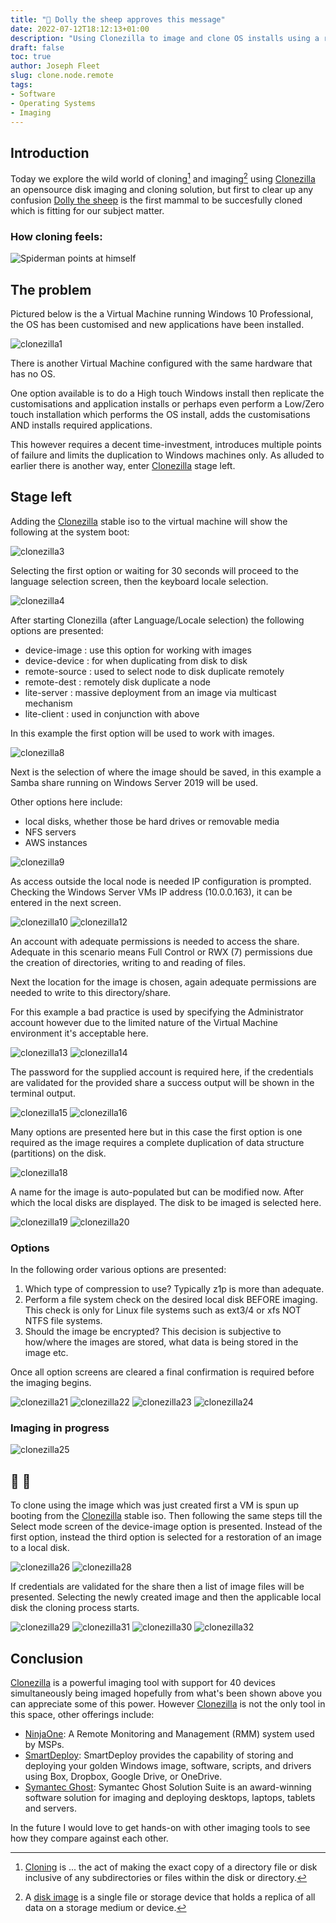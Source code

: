 ```yaml
---
title: "🐑 Dolly the sheep approves this message"
date: 2022-07-12T18:12:13+01:00
description: "Using Clonezilla to image and clone OS installs using a remote file share for storage."
draft: false
toc: true
author: Joseph Fleet
slug: clone.node.remote
tags:
- Software
- Operating Systems
- Imaging
---
```

## Introduction
Today we explore the wild world of cloning[^1] and imaging[^2] using [Clonezilla](https://clonezilla.org/) an opensource disk imaging and cloning solution, but first to clear up any confusion [Dolly the sheep](https://www.history.com/this-day-in-history/first-successful-cloning-of-a-mammal) is the first mammal to be succesfully cloned which is fitting for our subject matter.
### How cloning feels:
![Spiderman points at himself](https://i.kym-cdn.com/entries/icons/mobile/000/023/397/C-658VsXoAo3ovC.jpg)

## The problem
Pictured below is the a Virtual Machine running Windows 10 Professional, the OS has been customised and new applications have been installed.

![clonezilla1](/clone-remote/clonezilla1.png)

There is another Virtual Machine configured with the same hardware that has no OS. 

One option available is to do a High touch Windows install then replicate the customisations and application installs or perhaps even perform a Low/Zero touch installation which performs the OS install, adds the customisations AND installs required applications. 

This however requires a decent time-investment, introduces multiple points of failure and limits the duplication to Windows machines only. As alluded to earlier there is another way, enter [Clonezilla](https://clonezilla.org/) stage left.

## Stage left

Adding the [Clonezilla](https://clonezilla.org/) stable iso to the virtual machine will show the following at the system boot:

![clonezilla3](/clone-remote/clonezilla3.png)

Selecting the first option or waiting for 30 seconds will proceed to the language selection screen, then the keyboard locale selection.

![clonezilla4](/clone-remote/clonezilla4.png)

After starting Clonezilla (after Language/Locale selection) the following options are presented:
- device-image  : use this option for working with images
- device-device : for when duplicating from disk to disk
- remote-source : used to select node to disk duplicate remotely
- remote-dest   : remotely disk duplicate a node
- lite-server   : massive deployment from an image via multicast mechanism
- lite-client   : used in conjunction with above

In this example the first option will be used to work with images.

![clonezilla8](/clone-remote/clonezilla8.png)

Next is the selection of where the image should be saved, in this example a Samba share running on Windows Server 2019 will be used.

Other options here include:
- local disks, whether those be hard drives or removable media
- NFS servers
- AWS instances

![clonezilla9](/clone-remote/clonezilla9.png)

As access outside the local node is needed IP configuration is prompted.
Checking the Windows Server VMs IP address (10.0.0.163), it can be entered in the next screen.

![clonezilla10](/clone-remote/clonezilla10.png)
![clonezilla12](/clone-remote/clonezilla12.png)

An account with adequate permissions is needed to access the share. Adequate in this scenario means Full Control or RWX (7) permissions due the creation of directories, writing to and reading of files.

Next the location for the image is chosen, again adequate permissions are needed to write to this directory/share.

For this example a bad practice is used by specifying the Administrator account however due to the limited nature of the Virtual Machine environment it's acceptable here.

![clonezilla13](/clone-remote/clonezilla13.png)
![clonezilla14](/clone-remote/clonezilla14.png)

The password for the supplied account is required here, if the credentials are validated for the provided share a success output will be shown in the terminal output.

![clonezilla15](/clone-remote/clonezilla15.png)
![clonezilla16](/clone-remote/clonezilla16.png)

Many options are presented here but in this case the first option is one required as the image requires a complete duplication of data structure (partitions) on the disk.

![clonezilla18](/clone-remote/clonezilla18.png)

A name for the image is auto-populated but can be modified now. After which the local disks are displayed. The disk to be imaged is selected here.

![clonezilla19](/clone-remote/clonezilla19.png)
![clonezilla20](/clone-remote/clonezilla20.png)

### Options

In the following order various options are presented:

1. Which type of compression to use? Typically z1p is more than adequate.
2. Perform a file system check on the desired local disk BEFORE imaging. This check is only for Linux file systems such as ext3/4 or xfs NOT NTFS file systems.
3. Should the image be encrypted? This decision is subjective to how/where the images are stored, what data is being stored in the image etc.

Once all option screens are cleared a final confirmation is required before the imaging begins.

![clonezilla21](/clone-remote/clonezilla21.png)
![clonezilla22](/clone-remote/clonezilla22.png)
![clonezilla23](/clone-remote/clonezilla23.png)
![clonezilla24](/clone-remote/clonezilla24.png)

### Imaging in progress

![clonezilla25](/clone-remote/clonezilla25.png)

## 🐑 🐑

To clone using the image which was just created first a VM is spun up booting from the [Clonezilla](https://clonezilla.org/) stable iso.
Then following the same steps till the Select mode screen of the device-image option is presented. Instead of the first option, instead the third option is selected for a restoration of an image to a local disk.

![clonezilla26](/clone-remote/clonezilla26.png)
![clonezilla28](/clone-remote/clonezilla28.png)

If credentials are validated for the share then a list of image files will be presented. Selecting the newly created image and then the applicable local disk the cloning process starts.

![clonezilla29](/clone-remote/clonezilla29.png)
![clonezilla31](/clone-remote/clonezilla31.png)
![clonezilla30](/clone-remote/clonezilla30.png)
![clonezilla32](/clone-remote/clonezilla32.png)

## Conclusion
[Clonezilla](https://clonezilla.org/) is a powerful imaging tool with support for 40 devices simultaneously being imaged hopefully from what's been shown above you can appreciate some of this power. However [Clonezilla](https://clonezilla.org/) is not the only tool in this space, other offerings include:
- [NinjaOne](https://www.ninjaone.com/backup/): A Remote Monitoring and Management (RMM) system used by MSPs.
- [SmartDeploy](https://www.smartdeploy.com/): SmartDeploy provides the capability of storing and deploying your golden Windows image, software, scripts, and drivers using Box, Dropbox, Google Drive, or OneDrive.
- [Symantec Ghost](https://www.broadcom.com/products/cyber-security/endpoint/management/ghost-solutions-suite): Symantec Ghost Solution Suite is an award-winning software solution for imaging and deploying desktops, laptops, tablets and servers.

In the future I would love to get hands-on with other imaging tools to see how they compare against each other.

[^1]: [Cloning](https://www.techopedia.com/definition/31923/cloning-programming) is ... the act of making the exact copy of a directory file or disk inclusive of any subdirectories or files within the disk or directory.

[^2]: A [disk image](https://www.techopedia.com/definition/12705/disk-image) is a single file or storage device that holds a replica of all data on a storage medium or device.